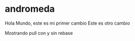 # andromeda
Hola Mundo, este es mi primer cambio
Este es otro cambio

Mostrando pull con y sin rebase
